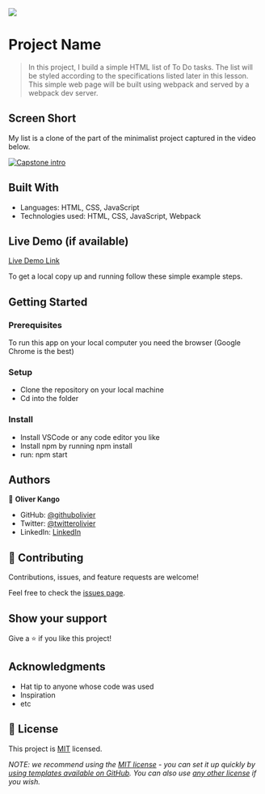 ![](https://img.shields.io/badge/Microverse-blueviolet)

# Project Name

> In this project, I build a simple HTML list of To Do tasks. The list will be styled according to the specifications listed later in this lesson. This simple web page will be built using webpack and served by a webpack dev server.

## Screen Short

My list is a clone of the part of the minimalist project captured in the video below.

[![Capstone intro](https://img.youtube.com/vi/AcUd-_Yjjqg/0.jpg)](https://www.youtube.com/watch?v=AcUd-_Yjjqg)

## Built With

- Languages: HTML, CSS, JavaScript
- Technologies used: HTML, CSS, JavaScript, Webpack 

## Live Demo (if available)

[Live Demo Link](https://olivier-kango.github.io/Awesome-books-ES6/?title=rfrfr&author=rfrfrf)

To get a local copy up and running follow these simple example steps.

## Getting Started


### Prerequisites

To run this app on your local computer you need the browser (Google Chrome is the best)

### Setup

- Clone the repository on your local machine
- Cd into the folder

### Install

- Install VSCode or any code editor you like
- Install npm by running npm install
- run: npm start

## Authors

👤 **Oliver Kango**

- GitHub: [@githubolivier](https://github.com/Olivier-Kango)
- Twitter: [@twitterolivier](https://twitter.com/olivierkango1)
- LinkedIn: [LinkedIn](https://www.linkedin.com/in/olivier-kango-b990601b8/)

## 🤝 Contributing

Contributions, issues, and feature requests are welcome!

Feel free to check the [issues page](https://github.com/Olivier-Kango/To-Do-List/issues/new).

## Show your support

Give a ⭐️ if you like this project!

## Acknowledgments

- Hat tip to anyone whose code was used
- Inspiration
- etc

## 📝 License

This project is [MIT](./LICENSE) licensed.

_NOTE: we recommend using the [MIT license](https://choosealicense.com/licenses/mit/) - you can set it up quickly by [using templates available on GitHub](https://docs.github.com/en/communities/setting-up-your-project-for-healthy-contributions/adding-a-license-to-a-repository). You can also use [any other license](https://choosealicense.com/licenses/) if you wish._
